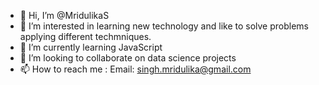 - 👋 Hi, I’m @MridulikaS 
- 👀 I’m interested in learning new technology and like to solve problems applying different techmniques.
- 🌱 I’m currently learning JavaScript
- 💞️ I’m looking to collaborate on data science projects
- 📫 How to reach me : Email: singh.mridulika@gmail.com

<!---
MridulikaS/MridulikaS is a ✨ special ✨ repository because its `README.md` (this file) appears on your GitHub profile.
You can click the Preview link to take a look at your changes.
--->
